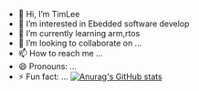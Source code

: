 - 👋 Hi, I’m TimLee
- 👀 I’m interested in Ebedded software develop 
- 🌱 I’m currently learning arm,rtos
- 💞️ I’m looking to collaborate on ...
- 📫 How to reach me ...
- 😄 Pronouns: ...
- ⚡ Fun fact: ...
[![Anurag's GitHub stats](myprofile-qlqh9qj9b-rtspiderikis-projects.vercel.app/api?username=rtspideriki)](https://github.com/anuraghazra/github-readme-stats)
<!---
rtspideriki/rtspideriki is a ✨ special ✨ repository because its `README.md` (this file) appears on your GitHub profile.
You can click the Preview link to take a look at your changes.
--->
